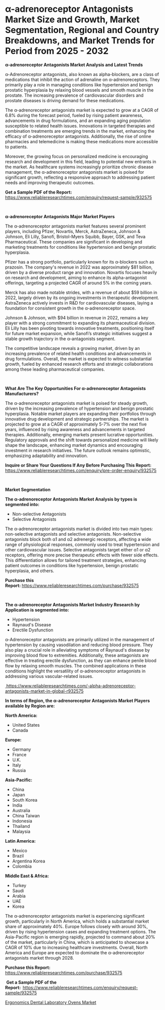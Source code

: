<p><h1>α-adrenoreceptor Antagonists Market Size and Growth, Market Segmentation, Regional and Country Breakdowns, and Market Trends for Period from 2025 -  2032</h1></p><p><strong>α-adrenoreceptor Antagonists Market Analysis and Latest Trends</strong></p>
<p><p>α-Adrenoreceptor antagonists, also known as alpha-blockers, are a class of medications that inhibit the action of adrenaline on α-adrenoreceptors. They primarily play a role in managing conditions like hypertension and benign prostatic hyperplasia by relaxing blood vessels and smooth muscle in the prostate. The increasing prevalence of cardiovascular disorders and prostate diseases is driving demand for these medications.</p><p>The α-adrenoreceptor antagonists market is expected to grow at a CAGR of 6.8% during the forecast period, fueled by rising patient awareness, advancements in drug formulations, and an expanding aging population susceptible to related health issues. Innovations in targeted therapies and combination treatments are emerging trends in the market, enhancing the efficacy of α-adrenoreceptor antagonists. Additionally, the rise of online pharmacies and telemedicine is making these medications more accessible to patients.</p><p>Moreover, the growing focus on personalized medicine is encouraging research and development in this field, leading to potential new entrants in the market. As healthcare systems increasingly prioritize chronic disease management, the α-adrenoreceptor antagonists market is poised for significant growth, reflecting a responsive approach to addressing patient needs and improving therapeutic outcomes.</p></p>
<p><strong>Get a Sample PDF of the Report:&nbsp;</strong> <a href="https://www.reliableresearchtimes.com/enquiry/request-sample/932575?utm_campaign=3038&utm_medium=2&utm_source=Github&utm_content=ia&utm_term=21032025&utm_id=a-adrenoreceptor-antagonists">https://www.reliableresearchtimes.com/enquiry/request-sample/932575</a></p>
<p>&nbsp;</p>
<p><strong>α-adrenoreceptor Antagonists Major Market Players</strong></p>
<p><p>The α-adrenoreceptor antagonists market features several prominent players, including Pfizer, Novartis, Merck, AstraZeneca, Johnson & Johnson, Eli Lilly, Sanofi, Bristol-Myers Squibb, Bayer, GSK, and Teva Pharmaceutical. These companies are significant in developing and marketing treatments for conditions like hypertension and benign prostatic hyperplasia.</p><p>Pfizer has a strong portfolio, particularly known for its α-blockers such as prazosin. The company's revenue in 2022 was approximately $81 billion, driven by a diverse product range and innovation. Novartis focuses heavily on research and development, aiming to enhance its alpha-antagonist offerings, targeting a projected CAGR of around 5% in the coming years.</p><p>Merck has also made notable strides, with a revenue of about $59 billion in 2022, largely driven by its ongoing investments in therapeutic development. AstraZeneca actively invests in R&D for cardiovascular diseases, laying a foundation for consistent growth in the α-adrenoreceptor space.</p><p>Johnson & Johnson, with $94 billion in revenue in 2022, remains a key player with a strong commitment to expanding its pharmaceutical division. Eli Lilly has been pivoting towards innovative treatments, positioning itself for future market expansion, while Sanofi’s strategic initiatives suggest a stable growth trajectory in the α-antagonists segment.</p><p>The competitive landscape reveals a growing market, driven by an increasing prevalence of related health conditions and advancements in drug formulations. Overall, the market is expected to witness substantial growth, fueled by enhanced research efforts and strategic collaborations among these leading pharmaceutical companies.</p></p>
<p>&nbsp;</p>
<p><strong>What Are The Key Opportunities For α-adrenoreceptor Antagonists Manufacturers?</strong></p>
<p><p>The α-adrenoreceptor antagonists market is poised for steady growth, driven by the increasing prevalence of hypertension and benign prostatic hyperplasia. Notable market players are expanding their portfolios through innovative drug development and strategic partnerships. The market is projected to grow at a CAGR of approximately 5-7% over the next five years, influenced by rising awareness and advancements in targeted therapies. Additionally, emerging markets present lucrative opportunities. Regulatory approvals and the shift towards personalized medicine will likely shape the landscape, enhancing market dynamics and encouraging investment in research initiatives. The future outlook remains optimistic, emphasizing adaptability and innovation.</p></p>
<p><strong>Inquire or Share Your Questions If Any Before Purchasing This Report:</strong> <a href="https://www.reliableresearchtimes.com/enquiry/pre-order-enquiry/932575?utm_campaign=3038&utm_medium=2&utm_source=Github&utm_content=ia&utm_term=21032025&utm_id=a-adrenoreceptor-antagonists">https://www.reliableresearchtimes.com/enquiry/pre-order-enquiry/932575</a></p>
<p>&nbsp;</p>
<p><strong>Market Segmentation</strong></p>
<p><strong>The α-adrenoreceptor Antagonists Market Analysis by types is segmented into:</strong></p>
<p><ul><li>Non-selective Antagonists</li><li>Selective Antagonists</li></ul></p>
<p><p>The α-adrenoreceptor antagonists market is divided into two main types: non-selective antagonists and selective antagonists. Non-selective antagonists block both α1 and α2 adrenergic receptors, affecting a wide range of physiological responses, commonly used to treat hypertension and other cardiovascular issues. Selective antagonists target either α1 or α2 receptors, offering more precise therapeutic effects with fewer side effects. This differentiation allows for tailored treatment strategies, enhancing patient outcomes in conditions like hypertension, benign prostatic hyperplasia, and others.</p></p>
<p><strong>Purchase this Report:&nbsp;</strong><a href="https://www.reliableresearchtimes.com/purchase/932575?utm_campaign=3038&utm_medium=2&utm_source=Github&utm_content=ia&utm_term=21032025&utm_id=a-adrenoreceptor-antagonists">https://www.reliableresearchtimes.com/purchase/932575</a></p>
<p>&nbsp;</p>
<p><strong>The α-adrenoreceptor Antagonists Market Industry Research by Application is segmented into:</strong></p>
<p><ul><li>Hypertension</li><li>Raynaud's Disease</li><li>Erectile Dysfunction</li></ul></p>
<p><p>α-Adrenoreceptor antagonists are primarily utilized in the management of hypertension by causing vasodilation and reducing blood pressure. They also play a crucial role in alleviating symptoms of Raynaud's disease by improving blood flow to extremities. Additionally, these antagonists are effective in treating erectile dysfunction, as they can enhance penile blood flow by relaxing smooth muscles. The combined applications in these conditions highlight the versatility of α-adrenoreceptor antagonists in addressing various vascular-related issues.</p></p>
<p><a href="https://www.reliableresearchtimes.com/-alpha-adrenoreceptor-antagonists-market-in-global-r932575?utm_campaign=3038&utm_medium=2&utm_source=Github&utm_content=ia&utm_term=21032025&utm_id=a-adrenoreceptor-antagonists">&nbsp;https://www.reliableresearchtimes.com/-alpha-adrenoreceptor-antagonists-market-in-global-r932575</a></p>
<p><strong>In terms of Region, the α-adrenoreceptor Antagonists Market Players available by Region are:</strong></p>
<p>
    <p> <strong> North America: </strong>
        <ul>
            <li>United States</li>
            <li>Canada</li>
        </ul>
        </p> 
    <p> <strong> Europe: </strong>
        <ul>
            <li>Germany</li>
            <li>France</li>
            <li>U.K.</li>
            <li>Italy</li>
            <li>Russia</li>
        </ul>
        </p> 
    <p> <strong> Asia-Pacific: </strong>
        <ul>
            <li>China</li>
            <li>Japan</li>
            <li>South Korea</li>
            <li>India</li>
            <li>Australia</li>
            <li>China Taiwan</li>
            <li>Indonesia</li>
            <li>Thailand</li>
            <li>Malaysia</li>
        </ul>
        </p> 
    <p> <strong> Latin America: </strong>
        <ul>
            <li>Mexico</li>
            <li>Brazil</li>
            <li>Argentina Korea</li>
            <li>Colombia</li>
        </ul>
        </p> 
    <p> <strong> Middle East & Africa: </strong>
        <ul>
            <li>Turkey</li>
            <li>Saudi</li>
            <li>Arabia</li>
            <li>UAE</li>
            <li>Korea</li>
        </ul>
    </p>
    </p>
<p><p>The α-adrenoreceptor antagonists market is experiencing significant growth, particularly in North America, which holds a substantial market share of approximately 40%. Europe follows closely with around 30%, driven by rising hypertension cases and expanding treatment options. The Asia-Pacific region is emerging rapidly, projected to command about 20% of the market, particularly in China, which is anticipated to showcase a CAGR of 10% due to increasing healthcare investments. Overall, North America and Europe are expected to dominate the α-adrenoreceptor antagonists market through 2028.</p></p>
<p><strong>Purchase this Report: </strong><a href="https://www.reliableresearchtimes.com/purchase/932575?utm_campaign=3038&utm_medium=2&utm_source=Github&utm_content=ia&utm_term=21032025&utm_id=a-adrenoreceptor-antagonists">https://www.reliableresearchtimes.com/purchase/932575</a></p>
<p>&nbsp;<strong>Get a Sample PDF of the Report:&nbsp;&nbsp;</strong><a href="https://www.reliableresearchtimes.com/enquiry/request-sample/932575?utm_campaign=3038&utm_medium=2&utm_source=Github&utm_content=ia&utm_term=21032025&utm_id=a-adrenoreceptor-antagonists">https://www.reliableresearchtimes.com/enquiry/request-sample/932575</a></p>
<p><strong></strong></p>
<p><p><a href="https://github.com/jenithschijf/Market-Research-Report-List-1/blob/main/ergonomics-dental-laboratory-ovens-market.md?utm_campaign=3038&utm_medium=2&utm_source=Github&utm_content=ia&utm_term=21032025&utm_id=a-adrenoreceptor-antagonists">Ergonomics Dental Laboratory Ovens Market</a></p></p>